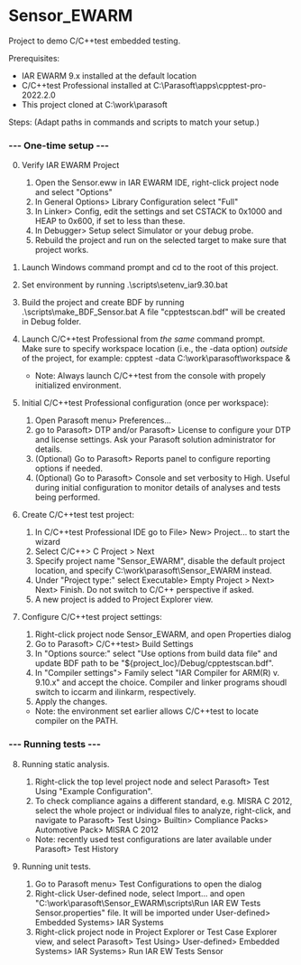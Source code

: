 # Sensor_EWARM
Project to demo C/C++test embedded testing.


Prerequisites:
* IAR EWARM 9.x installed at the default location
* C/C++test Professional installed at C:\Parasoft\apps\cpptest-pro-2022.2.0
* This project cloned at C:\work\parasoft

Steps:
(Adapt paths in commands and scripts to match your setup.)

### --- One-time setup ---

0. Verify IAR EWARM Project
   1. Open the Sensor.eww in IAR EWARM IDE, right-click project node and select "Options"
   2. In General Options> Library Configuration select "Full"
   3. In Linker> Config, edit the settings and set CSTACK to 0x1000 and HEAP to 0x600, if set to less than these.
   4. In Debugger> Setup select Simulator or your debug probe.
   5. Rebuild the project and run on the selected target to make sure that project works.
  
1. Launch Windows command prompt and cd to the root of this project.
 
2. Set environment by running .\scripts\setenv_iar9.30.bat
 
3. Build the project and create BDF by running .\scripts\make_BDF_Sensor.bat
    A file "cpptestscan.bdf" will be created in Debug folder.
    
4. Launch C/C++test Professional from *the same* command prompt.  
    Make sure to specify workspace location (i.e., the -data option) *outside* of the project, for example:
        cpptest -data C:\work\parasoft\workspace &
   - Note: Always launch C/C++test from the console with propely initialized environment.
        
5. Initial C/C++test Professional configuration (once per workspace):
   1. Open Parasoft menu> Preferences...
   2. go to Parasoft> DTP and/or Parasoft> License to configure your DTP and license settings.  Ask your Parasoft solution administrator for details.
   3. (Optional) Go to Parasoft> Reports panel to configure reporting options if needed.
   4. (Optional) Go to Parasoft> Console and set verbosity to High.  Useful during initial configuration to monitor details of analyses and tests being performed.
     
6. Create C/C++test test project:
   1. In C/C++test Professional IDE go to File> New> Project... to start the wizard
   2. Select C/C++> C Project > Next
   3. Specify project name "Sensor_EWARM", disable the default project location, and specify C:\work\parasoft\Sensor_EWARM instead.
   4. Under "Project type:" select Executable> Empty Project > Next> Next> Finish.  Do not switch to C/C++ perspective if asked.
   5. A new project is added to Project Explorer view.

7. Configure C/C++test project settings:
   1. Right-click project node Sensor_EWARM, and open Properties dialog
   2. Go to Parasoft> C/C++test> Build Settings
   3. In "Options source:" select "Use options from build data file" and update BDF path to be "${project_loc}/Debug/cpptestscan.bdf".
   4. In "Compiler settings"> Family select "IAR Compiler for ARM(R) v. 9.10.x" and accept the choice.  Compiler and linker programs shoudl switch to iccarm and ilinkarm, respectively.  
   5. Apply the changes.
   - Note: the environment set earlier allows C/C++test to locate compiler on the PATH.

### --- Running tests ---

8. Running static analysis.
   1. Right-click the top level project node and select Parasoft> Test Using "Example Configuration".
   2. To check compliance agains a different standard, e.g. MISRA C 2012, select the whole project or individual files to analyze, right-click, and navigate to Parasoft> Test Using> Builtin> Compliance Packs> Automotive Pack> MISRA C 2012
   - Note: recently used test configurations are later available under Parasoft> Test History

9. Running unit tests.
   1. Go to Parasoft menu> Test Configurations to open the dialog
   2. Right-click User-defined node, select Import... and open   "C:\work\parasoft\Sensor_EWARM\scripts\Run IAR EW Tests Sensor.properties" file.  It will be imported under User-defined> Embedded Systems> IAR Systems
   3. Right-click project node in Project Explorer or Test Case Explorer view, and select Parasoft> Test Using> User-defined> Embedded Systems> IAR Systems> Run IAR EW Tests Sensor

    
